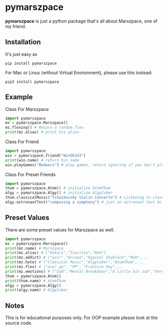 # pymarszpace

**pymarszpace** is just a python package that's all about Marszpace, one of my friend.

## Installation
It's just easy as
```
pip install pymarszpace
```
For Mac or Linux (without Virtual Environment), please use this instead:
```
pip3 install pymarszpace
```

## Example
Class For Marszpace
```python
import pymarszpace
mz = pymarszpace.Marszpace()
mz.flexing() # Return a random flex
print(mz.alias) # print his alias
```
Class For Friend
```python
import pymarszpace
win = pymarszpace.friend("WinSK143")
print(win.name) # return his name
win.playGames("Bedwars") # play games, return ignoring if you don't play long enough, else he will go to sleep
```

Class For Preset Friends
```python
import pymarszpace
thum = pymarszpace.Atom() # initialize AtomThum
algy = pymarszpace.Algy() # initialize AlgyCuber
thum.classicalMusic("Tchaikovsky Violin Concerto") # Listening to classical music, return ignoring or flexing (random)
algy.astronautTest("composing a symphony") # just an astronaut test bc Marszpace wants to be an astronaut, but he has a lot of mental breakdown.
```

## Preset Values
There are some preset values for Marszpace as well.
```python
import pymarszpace
mz = pymarszpace.Marszpace()
print(mz.name) # Marszpace
print(mz.alias) # ["Hikari","Tiaritsu","Rem"]
print(mz.addict) # ["osu!","Arcaea","Hypixel Skyblock","Rem",... 
print(mz.hate) # ["Classical Music","AlgyCuber","AtomThum",...
print(mz.flex) # ["osu! pp", "PP", "Fracture Ray",...
print(mz.emotions) # ["Sad","Mental Breakdown","A little bit sad","Very sad",... 
thum = pymarszpace.Atom()
print(thum.name) # AtomThum
algy = pymarszpace.Algy()
print(algy.name) # AlgyCuber
```
## Notes
This is for educational purposes only. For OOP example please look at the source code.